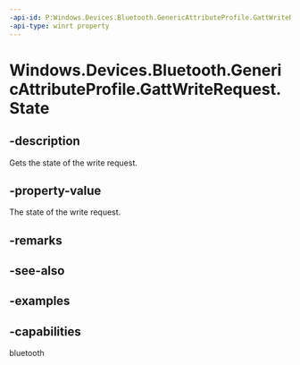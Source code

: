 ```yaml
---
-api-id: P:Windows.Devices.Bluetooth.GenericAttributeProfile.GattWriteRequest.State
-api-type: winrt property
---
```


<!-- Property syntax.
public GattRequestState State { get; }
-->

# Windows.Devices.Bluetooth.GenericAttributeProfile.GattWriteRequest.State

## -description
Gets the state of the write request.

## -property-value
The state of the write request.

## -remarks

## -see-also

## -examples


## -capabilities
bluetooth
